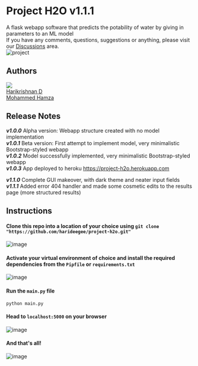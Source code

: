 # Project H2O v1.1.1
A flask webapp software that predicts the potability of water by giving in parameters to an ML model <br>
If you have any comments, questions, suggestions or anything, please visit our <a href="https://github.com/harideegee/project-h2o/discussions">Discussions</a> area.<br>
![project](https://user-images.githubusercontent.com/82701406/202190644-18b3b91f-7c43-42e7-95d0-398ee4b68a99.jpg)

## Authors
<a href="https://github.com/harideegee/project-h2o/graphs/contributors">
  <img src="https://contrib.rocks/image?repo=harideegee/project-h2o" />
</a><br>
<a href="https://github.com/harideegee">Harikrishnan D</a>
<br>
<a href="https://github.com/Hamza08dev">Mohammed Hamza</a>
<br>

## Release Notes

_**v1.0.0**_ Alpha version: Webapp structure created with no model implementation <br>
_**v1.0.1**_ Beta version: First attempt to implement model, very minimalistic Bootstrap-styled webapp <br>
_**v1.0.2**_ Model successfully implemented, very minimalistic Bootstrap-styled webapp<br>
_**v1.0.3**_ App deployed to heroku <a href="https://project-h2o.herokuapp.com">https://project-h2o.herokuapp.com</a> <br>

**_v1.1.0_** Complete GUI makeover, with dark theme and neater input fields
**_v1.1.1_** Added error 404 handler and made some cosmetic edits to the results page (more structured results)

## Instructions
#### Clone this repo into a location of your choice using `git clone "https://github.com/harideegee/project-h2o.git"`
![image](https://user-images.githubusercontent.com/82701406/200842627-cc23c5e9-1fb1-4604-8487-e1b4160b79c8.png)
#### Activate your virtual environment of choice and install the required dependencies from the `Pipfile` or `requirements.txt`
![image](https://user-images.githubusercontent.com/82701406/200843049-2557a726-0cbc-4541-9e04-28bbf2352e09.png)
#### Run the `main.py` file
```
python main.py
```
#### Head to `localhost:5000` on your browser
![image](https://user-images.githubusercontent.com/82701406/200843696-91446aea-060a-4643-bfc7-75530434ab84.png)
#### And that's all!
![image](https://user-images.githubusercontent.com/82701406/200992323-148cd092-ad72-4128-a047-41d8adc8a5b2.png)
